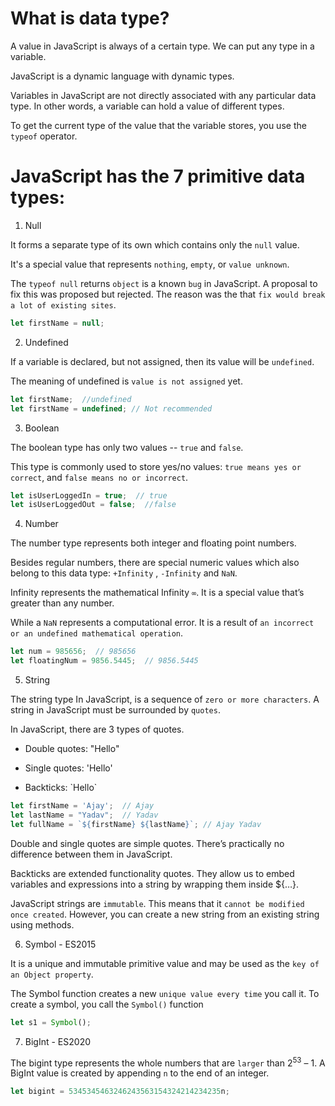 # What is data type?

A value in JavaScript is always of a certain type. We can put any type in a variable.

JavaScript is a dynamic language with dynamic types.

Variables in JavaScript are not directly associated with any particular data type. In other words, a variable can hold a value of different types.

To get the current type of the value that the variable stores, you use the `typeof` operator.

# JavaScript has the 7 primitive data types:

1. Null

It forms a separate type of its own which contains only the `null` value.

It's a special value that represents `nothing`, `empty`, or `value unknown`.

The `typeof null` returns `object` is a known `bug` in JavaScript. A proposal to fix this was proposed but rejected. The reason was the that `fix would break a lot of existing sites`.

```JavaScript
let firstName = null;
```

2. Undefined

If a variable is declared, but not assigned, then its value will be `undefined`.

The meaning of undefined is `value is not assigned` yet.

```JavaScript
let firstName;  //undefined
let firstName = undefined; // Not recommended
```

3. Boolean

The boolean type has only two values -- `true` and `false`.

This type is commonly used to store yes/no values: `true means yes or correct`, and `false means no or incorrect`.

```JavaScript
let isUserLoggedIn = true;  // true
let isUserLoggedOut = false;  //false
```

4. Number

The number type represents both integer and floating point numbers.

Besides regular numbers, there are special numeric values which also belong to this data type: `+Infinity` , `-Infinity` and `NaN`.

Infinity represents the mathematical Infinity `∞`. It is a special value that’s greater than any number.

While a `NaN` represents a computational error. It is a result of `an incorrect or an undefined mathematical operation`.

```JavaScript
let num = 985656;  // 985656
let floatingNum = 9856.5445;  // 9856.5445
```

5. String

The string type In JavaScript, is a sequence of `zero or more characters`. A string in JavaScript must be surrounded by `quotes`.

In JavaScript, there are 3 types of quotes.

- Double quotes: "Hello"

- Single quotes: 'Hello'

- Backticks: \`Hello`

```JavaScript
let firstName = 'Ajay';  // Ajay
let lastName = "Yadav";  // Yadav
let fullName = `${firstName} ${lastName}`; // Ajay Yadav
```

Double and single quotes are simple quotes. There’s practically no difference between them in JavaScript.

Backticks are extended functionality quotes. They allow us to embed variables and expressions into a string by wrapping them inside ${…}.

JavaScript strings are `immutable`. This means that it `cannot be modified once created`. However, you can create a new string from an existing string using methods.

6. Symbol - ES2015

It is a unique and immutable primitive value and may be used as the `key of an Object property`.

The Symbol function creates a new `unique value every time` you call it. To create a symbol, you call the `Symbol()` function

```JavaScript
let s1 = Symbol();
```

7. BigInt - ES2020

The bigint type represents the whole numbers that are `larger` than 2<sup>53</sup> – 1. A BigInt value is created by appending `n` to the end of an integer.

```JavaScript
let bigint = 5345345463246243563154324214234235n;
```
